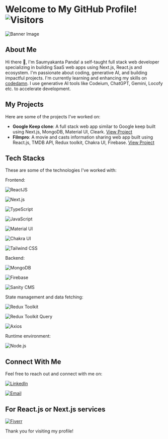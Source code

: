 # Welcome to My GitHub Profile! ![Visitors](https://visitor-badge.laobi.icu/badge?page_id=sk400.sk400)

![Banner Image](https://media.licdn.com/dms/image/D4E16AQGux274P7tlzg/profile-displaybackgroundimage-shrink_350_1400/0/1714462434860?e=1721260800&v=beta&t=pIuoikz_AxBt0bh36ms6teF7hi6nkKm4gfaYaMm5UgY)

## About Me

Hi there 👋, I'm Saumyakanta Panda! a self-taught full stack web developer specializing in building SaaS web apps using Next.js, React.js and ecosystem. I'm passionate about coding, generative AI, and building impactful projects. I'm currently learning and enhancing my skills on [codedamn](https://codedamn.com/user/lee0309). I use generative AI tools like Codeium, ChatGPT, Gemini, Locofy etc. to accelerate development.

## My Projects

Here are some of the projects I've worked on:

- **Google Keep clone**: A full stack web app similar to Google keep built using Next.js, MongoDB, Material UI, Cleark. [View Project](https://keep-clone-iota.vercel.app/)
- **Filmpro**: A movie and casts information sharing web app built using React.js, TMDB API, Redux toolkit, Chakra UI, Firebase. [View Project](https://filmpro.vercel.app/)

## Tech Stacks

These are some of the technologies I've worked with:

Frontend:

![ReactJS](https://img.shields.io/badge/-ReactJS-61DAFB?style=for-the-badge&logo=react&logoColor=black)

![Next.js](https://img.shields.io/badge/-Next.js-000000?style=for-the-badge&logo=next.js&logoColor=white)

![TypeScript](https://img.shields.io/badge/-TypeScript-3178C6?style=for-the-badge&logo=typescript&logoColor=white)

![JavaScript](https://img.shields.io/badge/-JavaScript-F7DF1E?style=for-the-badge&logo=javascript&logoColor=black)

![Material UI](https://img.shields.io/badge/-Material%20UI-0081CB?style=for-the-badge&logo=material-ui&logoColor=white)

![Chakra UI](https://img.shields.io/badge/-Chakra%20UI-319795?style=for-the-badge&logo=chakra-ui&logoColor=white)

![Tailwind CSS](https://img.shields.io/badge/-Tailwind%20CSS-38B2AC?style=for-the-badge&logo=tailwind-css&logoColor=white)

Backend:

![MongoDB](https://img.shields.io/badge/-MongoDB-47A248?style=for-the-badge&logo=mongodb&logoColor=white)

![Firebase](https://img.shields.io/badge/-Firebase-FFCA28?style=for-the-badge&logo=firebase&logoColor=black)

![Sanity CMS](https://img.shields.io/badge/-Sanity%20CMS-FF3E00?style=for-the-badge&logo=sanity&logoColor=white)

State management and data fetching:

![Redux Toolkit](https://img.shields.io/badge/-Redux%20Toolkit-764ABC?style=for-the-badge&logo=redux&logoColor=white)

![Redux Toolkit Query](https://img.shields.io/badge/-Redux%20Toolkit%20Query-764ABC?style=for-the-badge&logo=redux&logoColor=white)

![Axios](https://img.shields.io/badge/-Axios-5A29E4?style=for-the-badge&logo=axios&logoColor=white)

Runtime environment:

![Node.js](https://img.shields.io/badge/-Node.js-339933?style=for-the-badge&logo=node.js&logoColor=white)

## Connect With Me

Feel free to reach out and connect with me on:

[![LinkedIn](https://img.shields.io/badge/-LinkedIn-0077B5?style=for-the-badge&logo=linkedin&logoColor=white)](https://www.linkedin.com/in/saumyakanta-panda-reactjs-nextjs-developer)

[![Email](https://img.shields.io/badge/-Email-D14836?style=for-the-badge&logo=gmail&logoColor=white)](mailto:skdeveloper101@gmail.com)

## For React.js or Next.js services

[![Fiverr](https://img.shields.io/badge/-Fiverr-1DBF73?style=for-the-badge&logo=fiverr&logoColor=white)](https://www.fiverr.com/s/vVwg0W)


Thank you for visiting my profile!

